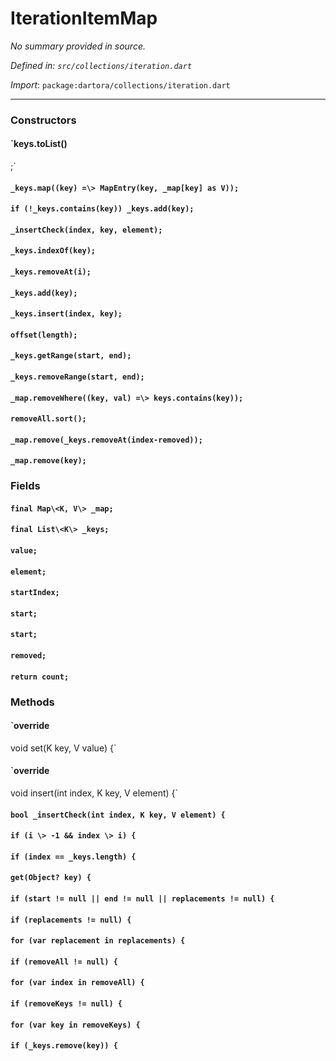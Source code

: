 # IterationItemMap

_No summary provided in source._

_Defined in: `src/collections/iteration.dart`_

_Import_: `package:dartora/collections/iteration.dart`

---

### Constructors

#### `keys.toList()
  ;`



#### `_keys.map((key) =\> MapEntry(key, _map[key] as V));`



#### `if (!_keys.contains(key)) _keys.add(key);`



#### `_insertCheck(index, key, element);`



#### `_keys.indexOf(key);`



#### `_keys.removeAt(i);`



#### `_keys.add(key);`



#### `_keys.insert(index, key);`



#### `offset(length);`



#### `_keys.getRange(start, end);`



#### `_keys.removeRange(start, end);`



#### `_map.removeWhere((key, val) =\> keys.contains(key));`



#### `removeAll.sort();`



#### `_map.remove(_keys.removeAt(index-removed));`



#### `_map.remove(key);`



### Fields

#### `final Map\<K, V\> _map;`



#### `final List\<K\> _keys;`



#### `value;`



#### `element;`



#### `startIndex;`



#### `start;`



#### `start;`



#### `removed;`



#### `return count;`





### Methods

#### `override
  void set(K key, V value) {`



#### `override
  void insert(int index, K key, V element) {`



#### `bool _insertCheck(int index, K key, V element) {`



#### `if (i \> -1 && index \> i) {`



#### `if (index == _keys.length) {`



#### `get(Object? key) {`



#### `if (start != null || end != null || replacements != null) {`



#### `if (replacements != null) {`



#### `for (var replacement in replacements) {`



#### `if (removeAll != null) {`



#### `for (var index in removeAll) {`



#### `if (removeKeys != null) {`



#### `for (var key in removeKeys) {`



#### `if (_keys.remove(key)) {`



